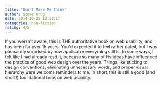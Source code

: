 ```yaml
---
title: "Don't Make Me Think"
author: Steve Krug
date: 2014-10-25 12:52:17
categories: non-fiction
rating: 4/5
---
```


If you weren't aware, this is THE authoritative book on web usability, and has been for over 15 years. You'd expected it to feel rather dated, but I was pleasantly surprised by how applicable everything still is. In some ways, I felt like I had already read it, because so many of his ideas have influenced the practice of good web design over the years. Things like sticking to design conventions, eliminating unnecessary words, and proper visual hierarchy were welcome reminders to me. In short, this is still a good (and short!) foundational book on web usability.
